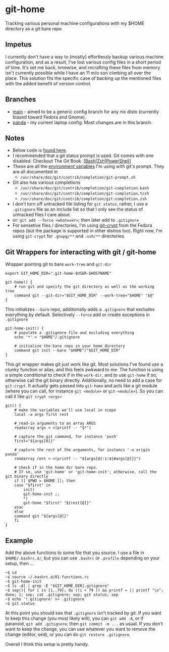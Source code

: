 # git-home
Tracking various personal machine configurations with my $HOME directory as a git bare repo

## Impetus
I currently don't have a way to (mostly) effortlessly backup various machine configuration, and as a result, I've lost various config files in a short period of time. It's set me back, timewise, and recrafting these files from memory isn't currently possible while I have an 11 m/o son climbing all over the place. This solution fits the specific case of backing up the mentioned files with the added benefit of version control.

## Branches
- [main](https://github.com/zetaomegagon/git-home/tree/main)  - aimed to be a generic config branch for any nix disto (currently biased toward Fedora and Gnome).
- [panda](https://github.com/zetaomegagon/git-home/tree/panda) - my current laptop config. Most changes are in this branch.

## Notes
- Below code is [found here](https://github.com/zetaomegagon/git-home/blob/panda/.bashrc.d/01-functions.rc#L5-L32).
- I recommended that a git status prompt is used. Git comes with one disabled. Checkout The Git Book. [[Bash](https://git-scm.com/book/en/v2/Appendix-A%3A-Git-in-Other-Environments-Git-in-Bash)|[Zsh](https://git-scm.com/book/en/v2/Appendix-A%3A-Git-in-Other-Environments-Git-in-Zsh)|[PowerShell](https://git-scm.com/book/en/v2/Appendix-A%3A-Git-in-Other-Environments-Git-in-PowerShell)]
- These are all the [environment variables](https://github.com/zetaomegagon/git-home/blob/panda/.bashrc.d/11-git-prompt-options.rc) I'm using with git's prompt. They are all documented in
	- `/usr/share/doc/git/contrib/completion/git-prompt.sh`
- Git also has various completions
	- `/usr/share/doc/git/contrib/completion/git-completion.bash`
	- `/usr/share/doc/git/contrib/completion/git-completion.tcsh`
	- `/usr/share/doc/git/contrib/completion/git-completion.zsh`
- I don't turn off untracked file listing for `git status`; rather, I use a `.gitignore` file as an include list so that I only see the status of untracked files I care about.
- or: `git add --force <whatever>`; then later add to `.gitignore`
- For sensetive files / directories, I'm using [git-crypt](https://github.com/AGWA/git-crypt) from the Fedora repos (but the package is supported in other distros too). Right now, I'm using `git-crypt` for `.gnupg/**` and `.ssh/**` directories.

## Git Wrappers for interacting with git / git-home
Wrapper pointing git to bare `work-tree` and `git-dir`
```
export GIT_HOME_DIR=".git-home-$USER-$HOSTNAME"

git-home() {
    # run git and specify the git directory as well as the working tree
    command git --git-dir="$GIT_HOME_DIR" --work-tree="$HOME" "$@"
}
```

This initializes `--bare` repo, additionally adds a `.gitignore` that excludes everything by default. Selectively `--force` add or create exceptions in `.gitignore`
```
git-home-init() {
    # populate a .gitignore file and excluding everything
    echo '*' > "$HOME"/.gitignore
    
    # initialize the bare repo in your home directory
    command git init --bare "$HOME"/"$GIT_HOME_DIR"
}
```


This git wrapper makes git just work like git. Most solutions I've found use a clunky function or alias, and this feels awkward to me. The function is using a simple conditional to check if in the `work-dir`, and to use `git-home` if so; otherwise call the git binary directly. Additionally, no need to add a case for `git-crypt`. It actually gets passed into `git-home` and acts like a git module (where you can call, for instance `git <module>` or `git-<module>`). So you can call it like `git crypt <args>`
```
git() {
    # make the variables we'll use local in scope
    local -a args first rest

    # read-in arguments to an array ARGS
    readarray args < <(printf -- "$*")
    
    # capture the git command, for instance 'push'
    first="${args[0]}"
    
    # capture the rest of the arguments, for instancs '-u origin panda'
    readarray rest < <(printf -- "${args[@]:1:${#args[@]}}")

    # check if in the home dir bare repo.
    # If so, use 'git-home' or 'git-home-init'; otherwise, call the git binary directly
    if [[ $PWD = $HOME ]]; then
	case "$first" in
	    init)
		git-home-init ;;
	    *)
		git-home "$first" "${rest[@]}"
	esac	
    else
	command git "${args[@]}"
    fi
}
```
## Example
Add the above functions to some file that you source. I use a file in `$HOME/.bashrc.d/`, but you can use `.bashrc` or `.profile` depending on your setup, then ...
```
~$ cd
~$ source ~/.bashrc.d/01-functions.rc
~$ git-home-init
~$ ls -Al | grep -E "$GIT_HOME_DIR|.gitignore"
~$ sep(){ for i in {1..79}; do ((i < 79 )) && printf = || printf "\n"; done; }; sep; cat .gitignore; sep; git status; sep
~$ echo '!.gitignore' >> .gitignore
~$ git status
```

At this point you should see that `.gitignore` isn't tracked by git. If you want to keep this change (you most likely will), you can `git add -A`, or if paranoid, `git add .gitignore`; then `git commit -m ...` as usual. If you don't want to keep the change, you can use whatever you want to remove the change (editor, sed), or you can do `git restore .gitignore`.

Overall I think this setup is pretty handy.
